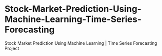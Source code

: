 # Stock-Market-Prediction-Using-Machine-Learning-Time-Series-Forecasting
Stock Market Prediction Using Machine Learning | Time Series Forecasting Project 
